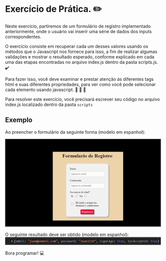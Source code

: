 # Exercício de Prática. ✏️

Neste exercício, partiremos de um formulário de registro implementado anteriormente, onde o usuário vai inserir uma série de dados dos inputs correspondentes.

O exercício consiste em recuperar cada um desses valores usando os métodos que o Javascript nos fornece para isso, a fim de realizar algumas validações e mostrar o resultado esperado, conforme explicado em cada uma das etapas encontradas no arquivo index.js dentro da pasta scripts.js. ✔️

Para fazer isso, você deve examinar e prestar atenção às diferentes tags html e suas diferentes propriedades, para ver como você pode selecionar cada elemento usando javascript. 👀 👀 👀

Para resolver este exercício, você precisará escrever seu código no arquivo index.js localizado dentro da pasta ```scripts```

## Exemplo

Ao preencher o formulário da seguinte forma (modelo em espanhol):

<img src="./assets/form.gif">

O seguinte resultado deve ser obtido (modelo em espanhol):
<img src="./assets/response.png">

Bora programar! 💻
